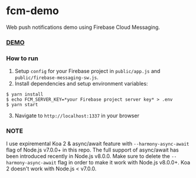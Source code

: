 # fcm-demo
Web push notifications demo using Firebase Cloud Messaging.

### [DEMO](https://fcm-demo-mtbqzgkaoz.now.sh/)

### How to run

1. Setup `config` for your Firebase project in `public/app.js` and `public/firebase-messaging-sw.js`.
2. Install dependencies and setup environment variables:

  ```shell
  $ yarn install
  $ echo FCM_SERVER_KEY=*your Firebase project server key* > .env
  $ yarn start
  ```

3. Navigate to `http://localhost:1337` in your browser

### NOTE

I use expiremental Koa 2 & async/await feature with `--harmony-async-await` flag of Node.js v7.0.0+ in this repo. The full support of async/await has been introduced recently in Node.js v8.0.0. Make sure to delete the `--harmony-async-await` flag in order to make it work with Node.js v8.0.0+. Koa 2 doesn't work with Node.js < v7.0.0.
